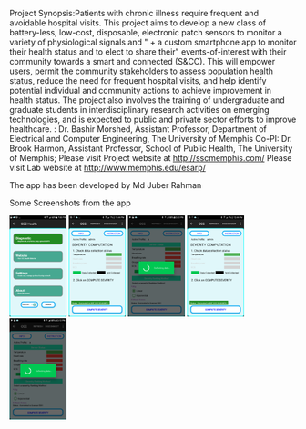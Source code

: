 Project Synopsis:Patients with chronic illness require frequent and avoidable hospital visits. This project aims to develop a new class of battery-less, low-cost, disposable, electronic patch sensors to monitor a variety of physiological signals and " + a custom smartphone app to monitor their health status and to elect to share their" events-of-interest with their community towards a smart and connected (S&CC). This will empower users, permit the community stakeholders to assess population health status, reduce the need for frequent hospital visits, and help identify potential individual and community actions to achieve improvement in health status. The project also involves the training of undergraduate and graduate students in interdisciplinary research activities on emerging technologies, and is expected to public and private sector efforts to improve healthcare. : Dr. Bashir Morshed, Assistant Professor, Department of Electrical and Computer Engineering, The University of Memphis Co-PI: Dr. Brook Harmon, Assistant Professor, School of Public Health, The University of Memphis;
Please visit Project website at http://sscmemphis.com/
Please visit Lab website at http://www.memphis.edu/esarp/

The app has been developed by Md Juber Rahman

Some Screenshots from the app 
<p float="left">
  <img src="https://github.com/juberrahman/SCCHealth_v2.0/blob/master/Screenshot_20170925-195051%5B1%5D.png" width="100" />
  <img src="https://github.com/juberrahman/SCCHealth_v2.0/blob/master/Screenshot_20180724-124500%5B1%5D.png" width="100" />
  <img src="https://github.com/juberrahman/SCCHealth_v2.0/blob/master/Screenshot_20171107-141246%5B1%5D.png" width="100" />
  <img src="https://github.com/juberrahman/SCCHealth_v2.0/blob/master/Screenshot_20180724-124500%5B1%5D.png" width="100" />  
  <img src="https://github.com/juberrahman/SCCHealth_v2.0/blob/master/Screenshot_20171107-141246%5B1%5D.png" width="100" />
</p>
